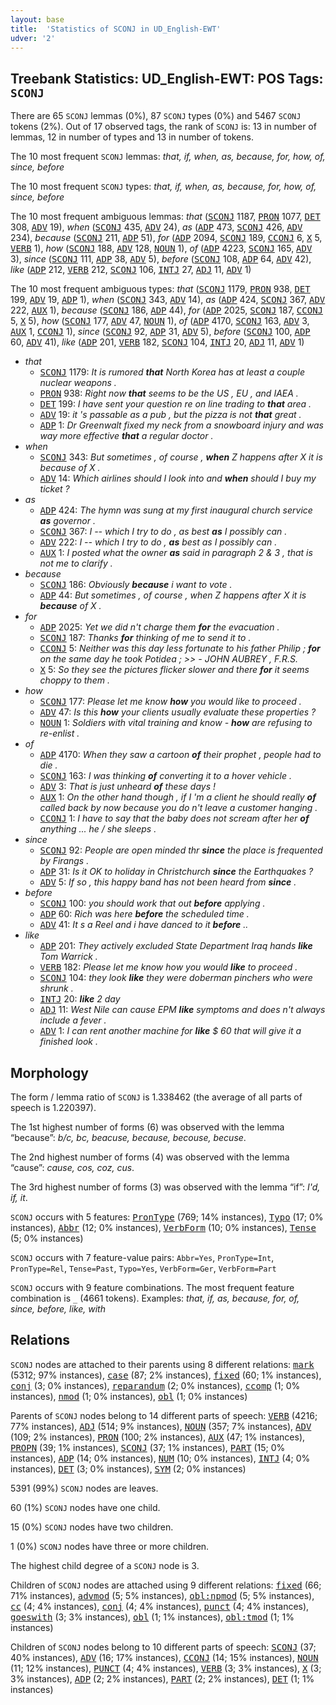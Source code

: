 ```yaml
---
layout: base
title:  'Statistics of SCONJ in UD_English-EWT'
udver: '2'
---
```


## Treebank Statistics: UD_English-EWT: POS Tags: `SCONJ`

There are 65 `SCONJ` lemmas (0%), 87 `SCONJ` types (0%) and 5467 `SCONJ` tokens (2%).
Out of 17 observed tags, the rank of `SCONJ` is: 13 in number of lemmas, 12 in number of types and 13 in number of tokens.

The 10 most frequent `SCONJ` lemmas: <em>that, if, when, as, because, for, how, of, since, before</em>

The 10 most frequent `SCONJ` types:  <em>that, if, when, as, because, for, how, of, since, before</em>

The 10 most frequent ambiguous lemmas: <em>that</em> (<tt><a href="en_ewt-pos-SCONJ.html">SCONJ</a></tt> 1187, <tt><a href="en_ewt-pos-PRON.html">PRON</a></tt> 1077, <tt><a href="en_ewt-pos-DET.html">DET</a></tt> 308, <tt><a href="en_ewt-pos-ADV.html">ADV</a></tt> 19), <em>when</em> (<tt><a href="en_ewt-pos-SCONJ.html">SCONJ</a></tt> 435, <tt><a href="en_ewt-pos-ADV.html">ADV</a></tt> 24), <em>as</em> (<tt><a href="en_ewt-pos-ADP.html">ADP</a></tt> 473, <tt><a href="en_ewt-pos-SCONJ.html">SCONJ</a></tt> 426, <tt><a href="en_ewt-pos-ADV.html">ADV</a></tt> 234), <em>because</em> (<tt><a href="en_ewt-pos-SCONJ.html">SCONJ</a></tt> 211, <tt><a href="en_ewt-pos-ADP.html">ADP</a></tt> 51), <em>for</em> (<tt><a href="en_ewt-pos-ADP.html">ADP</a></tt> 2094, <tt><a href="en_ewt-pos-SCONJ.html">SCONJ</a></tt> 189, <tt><a href="en_ewt-pos-CCONJ.html">CCONJ</a></tt> 6, <tt><a href="en_ewt-pos-X.html">X</a></tt> 5, <tt><a href="en_ewt-pos-VERB.html">VERB</a></tt> 1), <em>how</em> (<tt><a href="en_ewt-pos-SCONJ.html">SCONJ</a></tt> 188, <tt><a href="en_ewt-pos-ADV.html">ADV</a></tt> 128, <tt><a href="en_ewt-pos-NOUN.html">NOUN</a></tt> 1), <em>of</em> (<tt><a href="en_ewt-pos-ADP.html">ADP</a></tt> 4223, <tt><a href="en_ewt-pos-SCONJ.html">SCONJ</a></tt> 165, <tt><a href="en_ewt-pos-ADV.html">ADV</a></tt> 3), <em>since</em> (<tt><a href="en_ewt-pos-SCONJ.html">SCONJ</a></tt> 111, <tt><a href="en_ewt-pos-ADP.html">ADP</a></tt> 38, <tt><a href="en_ewt-pos-ADV.html">ADV</a></tt> 5), <em>before</em> (<tt><a href="en_ewt-pos-SCONJ.html">SCONJ</a></tt> 108, <tt><a href="en_ewt-pos-ADP.html">ADP</a></tt> 64, <tt><a href="en_ewt-pos-ADV.html">ADV</a></tt> 42), <em>like</em> (<tt><a href="en_ewt-pos-ADP.html">ADP</a></tt> 212, <tt><a href="en_ewt-pos-VERB.html">VERB</a></tt> 212, <tt><a href="en_ewt-pos-SCONJ.html">SCONJ</a></tt> 106, <tt><a href="en_ewt-pos-INTJ.html">INTJ</a></tt> 27, <tt><a href="en_ewt-pos-ADJ.html">ADJ</a></tt> 11, <tt><a href="en_ewt-pos-ADV.html">ADV</a></tt> 1)

The 10 most frequent ambiguous types:  <em>that</em> (<tt><a href="en_ewt-pos-SCONJ.html">SCONJ</a></tt> 1179, <tt><a href="en_ewt-pos-PRON.html">PRON</a></tt> 938, <tt><a href="en_ewt-pos-DET.html">DET</a></tt> 199, <tt><a href="en_ewt-pos-ADV.html">ADV</a></tt> 19, <tt><a href="en_ewt-pos-ADP.html">ADP</a></tt> 1), <em>when</em> (<tt><a href="en_ewt-pos-SCONJ.html">SCONJ</a></tt> 343, <tt><a href="en_ewt-pos-ADV.html">ADV</a></tt> 14), <em>as</em> (<tt><a href="en_ewt-pos-ADP.html">ADP</a></tt> 424, <tt><a href="en_ewt-pos-SCONJ.html">SCONJ</a></tt> 367, <tt><a href="en_ewt-pos-ADV.html">ADV</a></tt> 222, <tt><a href="en_ewt-pos-AUX.html">AUX</a></tt> 1), <em>because</em> (<tt><a href="en_ewt-pos-SCONJ.html">SCONJ</a></tt> 186, <tt><a href="en_ewt-pos-ADP.html">ADP</a></tt> 44), <em>for</em> (<tt><a href="en_ewt-pos-ADP.html">ADP</a></tt> 2025, <tt><a href="en_ewt-pos-SCONJ.html">SCONJ</a></tt> 187, <tt><a href="en_ewt-pos-CCONJ.html">CCONJ</a></tt> 5, <tt><a href="en_ewt-pos-X.html">X</a></tt> 5), <em>how</em> (<tt><a href="en_ewt-pos-SCONJ.html">SCONJ</a></tt> 177, <tt><a href="en_ewt-pos-ADV.html">ADV</a></tt> 47, <tt><a href="en_ewt-pos-NOUN.html">NOUN</a></tt> 1), <em>of</em> (<tt><a href="en_ewt-pos-ADP.html">ADP</a></tt> 4170, <tt><a href="en_ewt-pos-SCONJ.html">SCONJ</a></tt> 163, <tt><a href="en_ewt-pos-ADV.html">ADV</a></tt> 3, <tt><a href="en_ewt-pos-AUX.html">AUX</a></tt> 1, <tt><a href="en_ewt-pos-CCONJ.html">CCONJ</a></tt> 1), <em>since</em> (<tt><a href="en_ewt-pos-SCONJ.html">SCONJ</a></tt> 92, <tt><a href="en_ewt-pos-ADP.html">ADP</a></tt> 31, <tt><a href="en_ewt-pos-ADV.html">ADV</a></tt> 5), <em>before</em> (<tt><a href="en_ewt-pos-SCONJ.html">SCONJ</a></tt> 100, <tt><a href="en_ewt-pos-ADP.html">ADP</a></tt> 60, <tt><a href="en_ewt-pos-ADV.html">ADV</a></tt> 41), <em>like</em> (<tt><a href="en_ewt-pos-ADP.html">ADP</a></tt> 201, <tt><a href="en_ewt-pos-VERB.html">VERB</a></tt> 182, <tt><a href="en_ewt-pos-SCONJ.html">SCONJ</a></tt> 104, <tt><a href="en_ewt-pos-INTJ.html">INTJ</a></tt> 20, <tt><a href="en_ewt-pos-ADJ.html">ADJ</a></tt> 11, <tt><a href="en_ewt-pos-ADV.html">ADV</a></tt> 1)


* <em>that</em>
  * <tt><a href="en_ewt-pos-SCONJ.html">SCONJ</a></tt> 1179: <em>It is rumored <b>that</b> North Korea has at least a couple nuclear weapons .</em>
  * <tt><a href="en_ewt-pos-PRON.html">PRON</a></tt> 938: <em>Right now <b>that</b> seems to be the US , EU , and IAEA .</em>
  * <tt><a href="en_ewt-pos-DET.html">DET</a></tt> 199: <em>I have sent your question re on line trading to <b>that</b> area .</em>
  * <tt><a href="en_ewt-pos-ADV.html">ADV</a></tt> 19: <em>it 's passable as a pub , but the pizza is not <b>that</b> great .</em>
  * <tt><a href="en_ewt-pos-ADP.html">ADP</a></tt> 1: <em>Dr Greenwalt fixed my neck from a snowboard injury and was way more effective <b>that</b> a regular doctor .</em>
* <em>when</em>
  * <tt><a href="en_ewt-pos-SCONJ.html">SCONJ</a></tt> 343: <em>But sometimes , of course , <b>when</b> Z happens after X it is because of X .</em>
  * <tt><a href="en_ewt-pos-ADV.html">ADV</a></tt> 14: <em>Which airlines should I look into and <b>when</b> should I buy my ticket ?</em>
* <em>as</em>
  * <tt><a href="en_ewt-pos-ADP.html">ADP</a></tt> 424: <em>The hymn was sung at my first inaugural church service <b>as</b> governor .</em>
  * <tt><a href="en_ewt-pos-SCONJ.html">SCONJ</a></tt> 367: <em>I -- which I try to do , as best <b>as</b> I possibly can .</em>
  * <tt><a href="en_ewt-pos-ADV.html">ADV</a></tt> 222: <em>I -- which I try to do , <b>as</b> best as I possibly can .</em>
  * <tt><a href="en_ewt-pos-AUX.html">AUX</a></tt> 1: <em>I posted what the owner <b>as</b> said in paragraph 2 & 3 , that is not me to clarify .</em>
* <em>because</em>
  * <tt><a href="en_ewt-pos-SCONJ.html">SCONJ</a></tt> 186: <em>Obviously <b>because</b> i want to vote .</em>
  * <tt><a href="en_ewt-pos-ADP.html">ADP</a></tt> 44: <em>But sometimes , of course , when Z happens after X it is <b>because</b> of X .</em>
* <em>for</em>
  * <tt><a href="en_ewt-pos-ADP.html">ADP</a></tt> 2025: <em>Yet we did n't charge them <b>for</b> the evacuation .</em>
  * <tt><a href="en_ewt-pos-SCONJ.html">SCONJ</a></tt> 187: <em>Thanks <b>for</b> thinking of me to send it to .</em>
  * <tt><a href="en_ewt-pos-CCONJ.html">CCONJ</a></tt> 5: <em>Neither was this day less fortunate to his father Philip ; <b>for</b> on the same day he took Potidea ; >> - JOHN AUBREY , F.R.S.</em>
  * <tt><a href="en_ewt-pos-X.html">X</a></tt> 5: <em>So they see the pictures flicker slower and there <b>for</b> it seems choppy to them .</em>
* <em>how</em>
  * <tt><a href="en_ewt-pos-SCONJ.html">SCONJ</a></tt> 177: <em>Please let me know <b>how</b> you would like to proceed .</em>
  * <tt><a href="en_ewt-pos-ADV.html">ADV</a></tt> 47: <em>Is this <b>how</b> your clients usually evaluate these properties ?</em>
  * <tt><a href="en_ewt-pos-NOUN.html">NOUN</a></tt> 1: <em>Soldiers with vital training and know - <b>how</b> are refusing to re-enlist .</em>
* <em>of</em>
  * <tt><a href="en_ewt-pos-ADP.html">ADP</a></tt> 4170: <em>When they saw a cartoon <b>of</b> their prophet , people had to die .</em>
  * <tt><a href="en_ewt-pos-SCONJ.html">SCONJ</a></tt> 163: <em>I was thinking <b>of</b> converting it to a hover vehicle .</em>
  * <tt><a href="en_ewt-pos-ADV.html">ADV</a></tt> 3: <em>That is just unheard <b>of</b> these days !</em>
  * <tt><a href="en_ewt-pos-AUX.html">AUX</a></tt> 1: <em>On the other hand though , if I 'm a client he should really <b>of</b> called back by now because you do n't leave a customer hanging .</em>
  * <tt><a href="en_ewt-pos-CCONJ.html">CCONJ</a></tt> 1: <em>I have to say that the baby does not scream after her <b>of</b> anything ... he / she sleeps .</em>
* <em>since</em>
  * <tt><a href="en_ewt-pos-SCONJ.html">SCONJ</a></tt> 92: <em>People are open minded thr <b>since</b> the place is frequented by Firangs .</em>
  * <tt><a href="en_ewt-pos-ADP.html">ADP</a></tt> 31: <em>Is it OK to holiday in Christchurch <b>since</b> the Earthquakes ?</em>
  * <tt><a href="en_ewt-pos-ADV.html">ADV</a></tt> 5: <em>If so , this happy band has not been heard from <b>since</b> .</em>
* <em>before</em>
  * <tt><a href="en_ewt-pos-SCONJ.html">SCONJ</a></tt> 100: <em>you should work that out <b>before</b> applying .</em>
  * <tt><a href="en_ewt-pos-ADP.html">ADP</a></tt> 60: <em>Rich was here <b>before</b> the scheduled time .</em>
  * <tt><a href="en_ewt-pos-ADV.html">ADV</a></tt> 41: <em>It s a Reel and i have danced to it <b>before</b> ..</em>
* <em>like</em>
  * <tt><a href="en_ewt-pos-ADP.html">ADP</a></tt> 201: <em>They actively excluded State Department Iraq hands <b>like</b> Tom Warrick .</em>
  * <tt><a href="en_ewt-pos-VERB.html">VERB</a></tt> 182: <em>Please let me know how you would <b>like</b> to proceed .</em>
  * <tt><a href="en_ewt-pos-SCONJ.html">SCONJ</a></tt> 104: <em>they look <b>like</b> they were doberman pinchers who were shrunk .</em>
  * <tt><a href="en_ewt-pos-INTJ.html">INTJ</a></tt> 20: <em><b>like</b> 2 day</em>
  * <tt><a href="en_ewt-pos-ADJ.html">ADJ</a></tt> 11: <em>West Nile can cause EPM <b>like</b> symptoms and does n't always include a fever .</em>
  * <tt><a href="en_ewt-pos-ADV.html">ADV</a></tt> 1: <em>I can rent another machine for <b>like</b> $ 60 that will give it a finished look .</em>

## Morphology

The form / lemma ratio of `SCONJ` is 1.338462 (the average of all parts of speech is 1.220397).

The 1st highest number of forms (6) was observed with the lemma “because”: <em>b/c, bc, beacuse, because, becouse, becuse</em>.

The 2nd highest number of forms (4) was observed with the lemma “cause”: <em>cause, cos, coz, cus</em>.

The 3rd highest number of forms (3) was observed with the lemma “if”: <em>I'd, if, it</em>.

`SCONJ` occurs with 5 features: <tt><a href="en_ewt-feat-PronType.html">PronType</a></tt> (769; 14% instances), <tt><a href="en_ewt-feat-Typo.html">Typo</a></tt> (17; 0% instances), <tt><a href="en_ewt-feat-Abbr.html">Abbr</a></tt> (12; 0% instances), <tt><a href="en_ewt-feat-VerbForm.html">VerbForm</a></tt> (10; 0% instances), <tt><a href="en_ewt-feat-Tense.html">Tense</a></tt> (5; 0% instances)

`SCONJ` occurs with 7 feature-value pairs: `Abbr=Yes`, `PronType=Int`, `PronType=Rel`, `Tense=Past`, `Typo=Yes`, `VerbForm=Ger`, `VerbForm=Part`

`SCONJ` occurs with 9 feature combinations.
The most frequent feature combination is `_` (4661 tokens).
Examples: <em>that, if, as, because, for, of, since, before, like, with</em>


## Relations

`SCONJ` nodes are attached to their parents using 8 different relations: <tt><a href="en_ewt-dep-mark.html">mark</a></tt> (5312; 97% instances), <tt><a href="en_ewt-dep-case.html">case</a></tt> (87; 2% instances), <tt><a href="en_ewt-dep-fixed.html">fixed</a></tt> (60; 1% instances), <tt><a href="en_ewt-dep-conj.html">conj</a></tt> (3; 0% instances), <tt><a href="en_ewt-dep-reparandum.html">reparandum</a></tt> (2; 0% instances), <tt><a href="en_ewt-dep-ccomp.html">ccomp</a></tt> (1; 0% instances), <tt><a href="en_ewt-dep-nmod.html">nmod</a></tt> (1; 0% instances), <tt><a href="en_ewt-dep-obl.html">obl</a></tt> (1; 0% instances)

Parents of `SCONJ` nodes belong to 14 different parts of speech: <tt><a href="en_ewt-pos-VERB.html">VERB</a></tt> (4216; 77% instances), <tt><a href="en_ewt-pos-ADJ.html">ADJ</a></tt> (514; 9% instances), <tt><a href="en_ewt-pos-NOUN.html">NOUN</a></tt> (357; 7% instances), <tt><a href="en_ewt-pos-ADV.html">ADV</a></tt> (109; 2% instances), <tt><a href="en_ewt-pos-PRON.html">PRON</a></tt> (100; 2% instances), <tt><a href="en_ewt-pos-AUX.html">AUX</a></tt> (47; 1% instances), <tt><a href="en_ewt-pos-PROPN.html">PROPN</a></tt> (39; 1% instances), <tt><a href="en_ewt-pos-SCONJ.html">SCONJ</a></tt> (37; 1% instances), <tt><a href="en_ewt-pos-PART.html">PART</a></tt> (15; 0% instances), <tt><a href="en_ewt-pos-ADP.html">ADP</a></tt> (14; 0% instances), <tt><a href="en_ewt-pos-NUM.html">NUM</a></tt> (10; 0% instances), <tt><a href="en_ewt-pos-INTJ.html">INTJ</a></tt> (4; 0% instances), <tt><a href="en_ewt-pos-DET.html">DET</a></tt> (3; 0% instances), <tt><a href="en_ewt-pos-SYM.html">SYM</a></tt> (2; 0% instances)

5391 (99%) `SCONJ` nodes are leaves.

60 (1%) `SCONJ` nodes have one child.

15 (0%) `SCONJ` nodes have two children.

1 (0%) `SCONJ` nodes have three or more children.

The highest child degree of a `SCONJ` node is 3.

Children of `SCONJ` nodes are attached using 9 different relations: <tt><a href="en_ewt-dep-fixed.html">fixed</a></tt> (66; 71% instances), <tt><a href="en_ewt-dep-advmod.html">advmod</a></tt> (5; 5% instances), <tt><a href="en_ewt-dep-obl-npmod.html">obl:npmod</a></tt> (5; 5% instances), <tt><a href="en_ewt-dep-cc.html">cc</a></tt> (4; 4% instances), <tt><a href="en_ewt-dep-conj.html">conj</a></tt> (4; 4% instances), <tt><a href="en_ewt-dep-punct.html">punct</a></tt> (4; 4% instances), <tt><a href="en_ewt-dep-goeswith.html">goeswith</a></tt> (3; 3% instances), <tt><a href="en_ewt-dep-obl.html">obl</a></tt> (1; 1% instances), <tt><a href="en_ewt-dep-obl-tmod.html">obl:tmod</a></tt> (1; 1% instances)

Children of `SCONJ` nodes belong to 10 different parts of speech: <tt><a href="en_ewt-pos-SCONJ.html">SCONJ</a></tt> (37; 40% instances), <tt><a href="en_ewt-pos-ADV.html">ADV</a></tt> (16; 17% instances), <tt><a href="en_ewt-pos-CCONJ.html">CCONJ</a></tt> (14; 15% instances), <tt><a href="en_ewt-pos-NOUN.html">NOUN</a></tt> (11; 12% instances), <tt><a href="en_ewt-pos-PUNCT.html">PUNCT</a></tt> (4; 4% instances), <tt><a href="en_ewt-pos-VERB.html">VERB</a></tt> (3; 3% instances), <tt><a href="en_ewt-pos-X.html">X</a></tt> (3; 3% instances), <tt><a href="en_ewt-pos-ADP.html">ADP</a></tt> (2; 2% instances), <tt><a href="en_ewt-pos-PART.html">PART</a></tt> (2; 2% instances), <tt><a href="en_ewt-pos-DET.html">DET</a></tt> (1; 1% instances)

